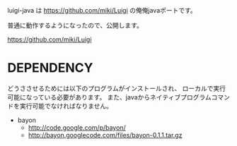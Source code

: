 luigi-java は https://github.com/miki/Luigi の俺俺javaポートです。

普通に動作するようになったので、公開します。

https://github.com/miki/Luigi

# DEPENDENCY

どうささせるためには以下のプログラムがインストールされ、
ローカルで実行可能になっている必要があります。
また、javaからネイティブプログラムコマンドを実行可能でなければなりません。

* bayon
    * http://code.google.com/p/bayon/
    * http://bayon.googlecode.com/files/bayon-0.1.1.tar.gz
